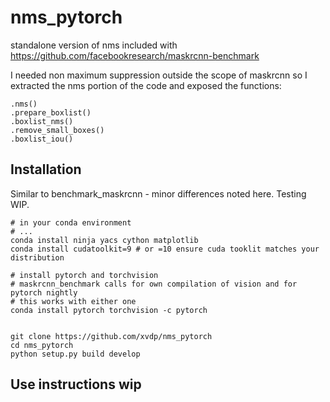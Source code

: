 # nms_pytorch
standalone version of nms included with https://github.com/facebookresearch/maskrcnn-benchmark

I needed non maximum suppression outside the scope of maskrcnn so I extracted the nms portion of the code and exposed the functions:

```
.nms()
.prepare_boxlist()
.boxlist_nms()
.remove_small_boxes()
.boxlist_iou()
```
## Installation
Similar to benchmark_maskrcnn - minor differences noted here. Testing WIP.
```
# in your conda environment
# ...
conda install ninja yacs cython matplotlib 
conda install cudatoolkit=9 # or =10 ensure cuda tooklit matches your distribution 

# install pytorch and torchvision 
# maskrcnn_benchmark calls for own compilation of vision and for pytorch nightly
# this works with either one
conda install pytorch torchvision -c pytorch


git clone https://github.com/xvdp/nms_pytorch
cd nms_pytorch
python setup.py build develop
```
## Use instructions wip
